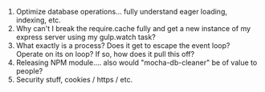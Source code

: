 1. Optimize database operations... fully understand eager loading, indexing, etc.
2. Why can't I break the require.cache fully and get a new instance of my express server using my gulp.watch task?
3. What exactly is a process? Does it get to escape the event loop? Operate on its on loop? If so, how does it pull this off?
4. Releasing NPM module.... also would "mocha-db-cleaner" be of value to people?
5. Security stuff, cookies / https / etc. 